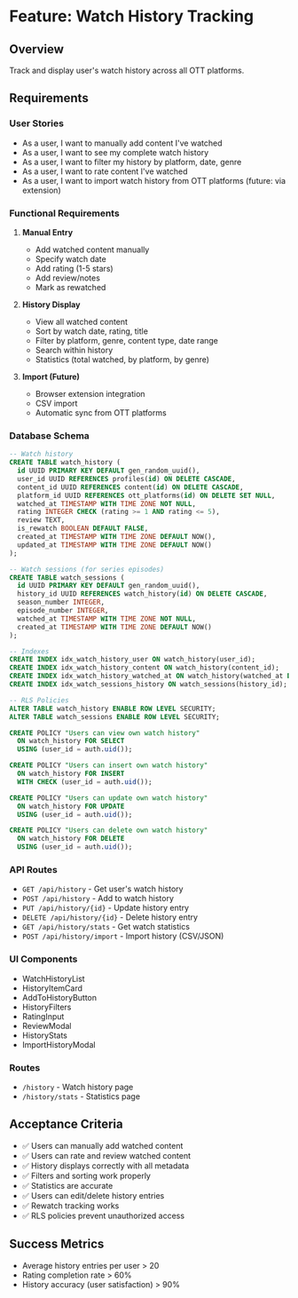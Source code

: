 # Feature: Watch History Tracking

## Overview
Track and display user's watch history across all OTT platforms.

## Requirements

### User Stories
- As a user, I want to manually add content I've watched
- As a user, I want to see my complete watch history
- As a user, I want to filter my history by platform, date, genre
- As a user, I want to rate content I've watched
- As a user, I want to import watch history from OTT platforms (future: via extension)

### Functional Requirements
1. **Manual Entry**
   - Add watched content manually
   - Specify watch date
   - Add rating (1-5 stars)
   - Add review/notes
   - Mark as rewatched

2. **History Display**
   - View all watched content
   - Sort by watch date, rating, title
   - Filter by platform, genre, content type, date range
   - Search within history
   - Statistics (total watched, by platform, by genre)

3. **Import (Future)**
   - Browser extension integration
   - CSV import
   - Automatic sync from OTT platforms

### Database Schema
```sql
-- Watch history
CREATE TABLE watch_history (
  id UUID PRIMARY KEY DEFAULT gen_random_uuid(),
  user_id UUID REFERENCES profiles(id) ON DELETE CASCADE,
  content_id UUID REFERENCES content(id) ON DELETE CASCADE,
  platform_id UUID REFERENCES ott_platforms(id) ON DELETE SET NULL,
  watched_at TIMESTAMP WITH TIME ZONE NOT NULL,
  rating INTEGER CHECK (rating >= 1 AND rating <= 5),
  review TEXT,
  is_rewatch BOOLEAN DEFAULT FALSE,
  created_at TIMESTAMP WITH TIME ZONE DEFAULT NOW(),
  updated_at TIMESTAMP WITH TIME ZONE DEFAULT NOW()
);

-- Watch sessions (for series episodes)
CREATE TABLE watch_sessions (
  id UUID PRIMARY KEY DEFAULT gen_random_uuid(),
  history_id UUID REFERENCES watch_history(id) ON DELETE CASCADE,
  season_number INTEGER,
  episode_number INTEGER,
  watched_at TIMESTAMP WITH TIME ZONE NOT NULL,
  created_at TIMESTAMP WITH TIME ZONE DEFAULT NOW()
);

-- Indexes
CREATE INDEX idx_watch_history_user ON watch_history(user_id);
CREATE INDEX idx_watch_history_content ON watch_history(content_id);
CREATE INDEX idx_watch_history_watched_at ON watch_history(watched_at DESC);
CREATE INDEX idx_watch_sessions_history ON watch_sessions(history_id);

-- RLS Policies
ALTER TABLE watch_history ENABLE ROW LEVEL SECURITY;
ALTER TABLE watch_sessions ENABLE ROW LEVEL SECURITY;

CREATE POLICY "Users can view own watch history"
  ON watch_history FOR SELECT
  USING (user_id = auth.uid());

CREATE POLICY "Users can insert own watch history"
  ON watch_history FOR INSERT
  WITH CHECK (user_id = auth.uid());

CREATE POLICY "Users can update own watch history"
  ON watch_history FOR UPDATE
  USING (user_id = auth.uid());

CREATE POLICY "Users can delete own watch history"
  ON watch_history FOR DELETE
  USING (user_id = auth.uid());
```

### API Routes
- `GET /api/history` - Get user's watch history
- `POST /api/history` - Add to watch history
- `PUT /api/history/{id}` - Update history entry
- `DELETE /api/history/{id}` - Delete history entry
- `GET /api/history/stats` - Get watch statistics
- `POST /api/history/import` - Import history (CSV/JSON)

### UI Components
- WatchHistoryList
- HistoryItemCard
- AddToHistoryButton
- HistoryFilters
- RatingInput
- ReviewModal
- HistoryStats
- ImportHistoryModal

### Routes
- `/history` - Watch history page
- `/history/stats` - Statistics page

## Acceptance Criteria
- ✅ Users can manually add watched content
- ✅ Users can rate and review watched content
- ✅ History displays correctly with all metadata
- ✅ Filters and sorting work properly
- ✅ Statistics are accurate
- ✅ Users can edit/delete history entries
- ✅ Rewatch tracking works
- ✅ RLS policies prevent unauthorized access

## Success Metrics
- Average history entries per user > 20
- Rating completion rate > 60%
- History accuracy (user satisfaction) > 90%

